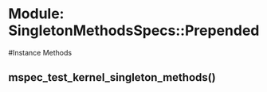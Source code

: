 # Module: SingletonMethodsSpecs::Prepended
    




#Instance Methods
## mspec_test_kernel_singleton_methods() [](#method-i-mspec_test_kernel_singleton_methods)

